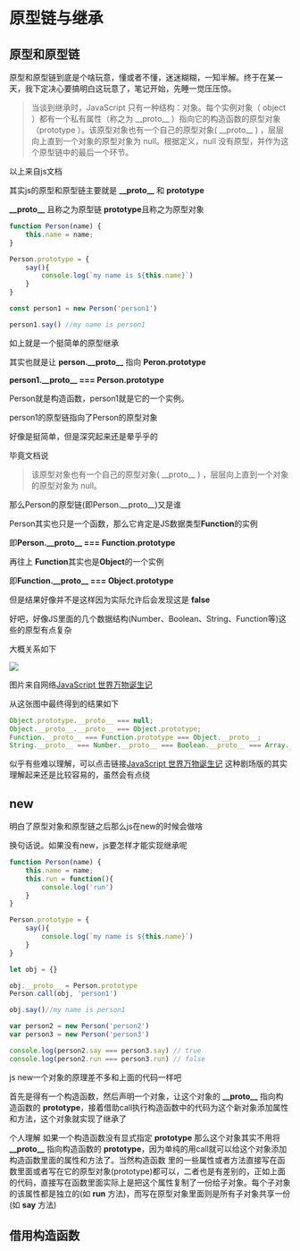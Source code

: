 # 原型链与继承

## 原型和原型链
原型和原型链到底是个啥玩意，懂或者不懂，迷迷糊糊，一知半解。终于在某一天，我下定决心要搞明白这玩意了，笔记开始，先睡一觉压压惊。
>当谈到继承时，JavaScript 只有一种结构：对象。每个实例对象（ object ）都有一个私有属性（称之为 \_\_proto\_\_ ）指向它的构造函数的原型对象（prototype ）。该原型对象也有一个自己的原型对象( \_\_proto\_\_ ) ，层层向上直到一个对象的原型对象为 null。根据定义，null 没有原型，并作为这个原型链中的最后一个环节。

以上来自js文档 [](https://developer.mozilla.org/zh-CN/docs/Glossary/Prototype)

其实js的原型和原型链主要就是 **\_\_proto\_\_** 和 **prototype**

**\_\_proto\_\_** 且称之为原型链 **prototype**且称之为原型对象
``` js
function Person(name) {
    this.name = name;
}

Person.prototype = {
    say(){
        console.log(`my name is ${this.name}`)
    }
}

const person1 = new Person('person1')

person1.say() //my name is person1
```

如上就是一个挺简单的原型继承

其实也就是让 **person.\_\_proto\_\_** 指向 **Peron.prototype**
 
**person1.\_\_proto\_\_ === Person.prototype**

Person就是构造函数，person1就是它的一个实例。

person1的原型链指向了Person的原型对象

好像是挺简单，但是深究起来还是晕乎乎的

毕竟文档说
>该原型对象也有一个自己的原型对象( \_\_proto\_\_ ) ，层层向上直到一个对象的原型对象为 null。

那么Person的原型链(即Person.\_\_proto\_\_)又是谁

Person其实也只是一个函数，那么它肯定是JS数据类型**Function**的实例

即**Person.\_\_proto\_\_ === Function.prototype**

再往上 **Function**其实也是**Object**的一个实例

即**Function.\_\_proto\_\_ === Object.prototype**

但是结果好像并不是这样因为实际允许后会发现这是 **false**

好吧，好像JS里面的几个数据结构(Number、Boolean、String、Function等)这些的原型有点复杂

大概关系如下

![](http://picture.cybqd.com/images/2019/12/05/prototype1.png)

图片来自网络[JavaScript 世界万物诞生记](https://zhuanlan.zhihu.com/p/22989691)

从这张图中最终得到的结果如下

``` js
Object.prototype.__proto__ === null;
Object.__proto__.__proto__ === Object.prototype;
Function.__proto__ === Function.prototype === Object.__proto__;
String.__proto__ === Number.__proto__ === Boolean.__proto__ === Array.__proto__ === Object.prototype
```

似乎有些难以理解，可以点击链接[JavaScript 世界万物诞生记](https://zhuanlan.zhihu.com/p/22989691)
这种剧场版的其实理解起来还是比较容易的，虽然会有点绕

## new
明白了原型对象和原型链之后那么js在new的时候会做啥

换句话说。如果没有new，js要怎样才能实现继承呢

``` js
function Person(name) {
    this.name = name;
    this.run = function(){
        console.log('run')
    }
}

Person.prototype = {
    say(){
        console.log(`my name is ${this.name}`)
    }
}

let obj = {}

obj.__proto__ = Person.prototype
Person.call(obj, 'person1')

obj.say()//my name is person1

var person2 = new Person('person2')
var person3 = new Person('person3')

console.log(person2.say === person3.say) // true
console.log(person2.run === person3.run) // false
```
js new一个对象的原理差不多和上面的代码一样吧

首先是得有一个构造函数，然后声明一个对象，让这个对象的 **\_\_proto\_\_** 指向构造函数的 **prototype**，接着借助call执行构造函数中的代码为这个新对象添加属性和方法，这个对象就实现了继承了

个人理解 如果一个构造函数没有显式指定 **prototype** 那么这个对象其实不用将 **\_\_proto\_\_** 指向构造函数的 **prototype**，因为单纯的用call就可以给这个对象添加构造函数里面的属性和方法了。当然构造函数
里的一些属性或者方法直接写在函数里面或者写在它的原型对象(prototype)都可以，二者也是有差别的，正如上面的代码，直接写在函数里面实际上是把这个属性复制了一份给子对象。每个子对象的该属性都是独立的(如 **run** 方法)，而写在原型对象里面则是所有子对象共享一份(如 **say** 方法)

## 借用构造函数






